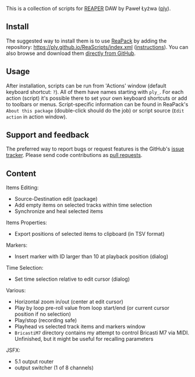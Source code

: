 This is a collection of scripts for [REAPER](http://reaper.fm/) DAW by Paweł Łyżwa ([ply](https://github.com/ply/)).

## Install

The suggested way to install them is to use [ReaPack](https://reapack.com/)
by adding the repository: <https://ply.github.io/ReaScripts/index.xml> ([instructions](https://reapack.com/user-guide)).
You can also browse and download them [directly from GitHub](https://github.com/ply/ReaScripts).

## Usage

After installation, scripts can be run from 'Actions' window (default keyboard shortcut: `?`). All of them have names starting with `ply_`. For each action (script) it's possible there to set your own keyboard shortcuts or add to toolbars or menus. Script-specific information can be found in ReaPack's `About this package` (double-click should do the job) or script source (`Edit action` in action window).

## Support and feedback

The preferred way to report bugs or request features is the GitHub's [issue tracker](https://github.com/ply/ReaScripts/issues).
Please send code contributions as [pull requests](https://github.com/ply/ReaScripts/pulls).

## Content

Items Editing:
 - Source-Destination edit (package)
 - Add empty items on selected tracks within time selection
 - Synchronize and heal selected items

Items Properties:
 - Export positions of selected items to clipboard (in TSV format)

Markers:
 - Insert marker with ID larger than 10 at playback position (dialog)

Time Selection:
 - Set time selection relative to edit cursor (dialog)

Various:
 - Horizontal zoom in/out (center at edit cursor)
 - Play by loop pre-roll value from loop start/end (or current cursor position if no selection)
 - Play/stop (recording safe)
 - Playhead vs selected track items and markers window
 - `BricastiM7` directory contains my attempt to control Bricasti M7 via MIDI. Unfinished, but it might be useful for recalling parameters

JSFX:
  - 5.1 output router
  - output switcher (1 of 8 channels)
